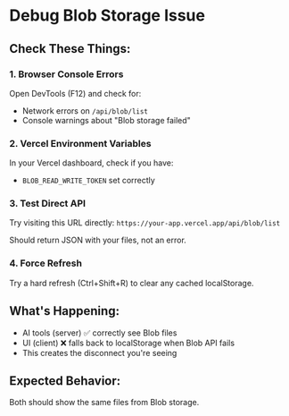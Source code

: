 # Debug Blob Storage Issue

## Check These Things:

### 1. Browser Console Errors
Open DevTools (F12) and check for:
- Network errors on `/api/blob/list`
- Console warnings about "Blob storage failed"

### 2. Vercel Environment Variables
In your Vercel dashboard, check if you have:
- `BLOB_READ_WRITE_TOKEN` set correctly

### 3. Test Direct API
Try visiting this URL directly:
`https://your-app.vercel.app/api/blob/list`

Should return JSON with your files, not an error.

### 4. Force Refresh
Try a hard refresh (Ctrl+Shift+R) to clear any cached localStorage.

## What's Happening:
- AI tools (server) ✅ correctly see Blob files
- UI (client) ❌ falls back to localStorage when Blob API fails
- This creates the disconnect you're seeing

## Expected Behavior:
Both should show the same files from Blob storage.
